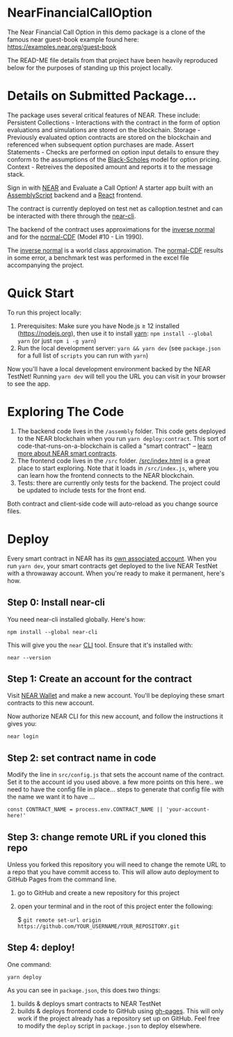 # NearFinancialCallOption
The Near Financial Call Option in this demo package is a clone of the famous near guest-book example found here: https://examples.near.org/guest-book

The READ-ME file details from that project have been heavily reproduced below for the purposes of standing up this project locally.


# Details on Submitted Package...
The package uses several critical features of NEAR.  These include:
Persistent Collections - Interactions with the contract in the  form of option evaluations and simulations are stored on the blockchain.
Storage - Previously evaluated option contracts are stored on the blockchain and referenced when subsequent option purchases are made.
Assert Statements - Checks are performed on option input details to ensure they conform to the assumptions of the [Black-Scholes] model for option pricing.
Context - Retreives the deposited amount and reports it to the message stack.


Sign in with [NEAR] and Evaluate a Call Option! A starter app built with an [AssemblyScript] backend and a [React] frontend.

The contract is currently deployed on test net as calloption.testnet and can be interacted with there through the [near-cli].

The backend of the contract uses approximations for the [inverse normal] and for the [normal-CDF] (Model #10 - Lin 1990).

The [inverse normal] is a world class approximation.  The [normal-CDF] results in some error, a benchmark test was performed in the excel file accompanying the project.

# Quick Start

To run this project locally:

1. Prerequisites: Make sure you have Node.js ≥ 12 installed (https://nodejs.org), then use it to install [yarn]: `npm install --global yarn` (or just `npm i -g yarn`)
2. Run the local development server: `yarn && yarn dev` (see `package.json` for a
   full list of `scripts` you can run with `yarn`)

Now you'll have a local development environment backed by the NEAR TestNet! Running `yarn dev` will tell you the URL you can visit in your browser to see the app.

# Exploring The Code

1. The backend code lives in the `/assembly` folder. This code gets deployed to
   the NEAR blockchain when you run `yarn deploy:contract`. This sort of
   code-that-runs-on-a-blockchain is called a "smart contract" – [learn more
   about NEAR smart contracts][smart contract docs].
2. The frontend code lives in the `/src` folder.
   [/src/index.html](/src/index.html) is a great place to start exploring. Note
   that it loads in `/src/index.js`, where you can learn how the frontend
   connects to the NEAR blockchain.
3. Tests: there are currently only tests for the backend.  The project could be updated to include tests for the front end.

Both contract and client-side code will auto-reload as you change source files.

# Deploy

Every smart contract in NEAR has its [own associated account][near accounts]. When you run `yarn dev`, your smart contracts get deployed to the live NEAR TestNet with a throwaway account. When you're ready to make it permanent, here's how.

## Step 0: Install near-cli

You need near-cli installed globally. Here's how:

    npm install --global near-cli

This will give you the `near` [CLI] tool. Ensure that it's installed with:

    near --version

## Step 1: Create an account for the contract

Visit [NEAR Wallet] and make a new account. You'll be deploying these smart contracts to this new account.

Now authorize NEAR CLI for this new account, and follow the instructions it gives you:

    near login

## Step 2: set contract name in code

Modify the line in `src/config.js` that sets the account name of the contract. Set it to the account id you used above.
a few more points on this here..
we need to have the config file in place...
steps to generate that config file with the name we want it to have ...

    const CONTRACT_NAME = process.env.CONTRACT_NAME || 'your-account-here!'

## Step 3: change remote URL if you cloned this repo

Unless you forked this repository you will need to change the remote URL to a repo that you have commit access to. This will allow auto deployment to GitHub Pages from the command line.

1. go to GitHub and create a new repository for this project
2. open your terminal and in the root of this project enter the following:

   $ `git remote set-url origin https://github.com/YOUR_USERNAME/YOUR_REPOSITORY.git`

## Step 4: deploy!

One command:

    yarn deploy

As you can see in `package.json`, this does two things:

1. builds & deploys smart contracts to NEAR TestNet
2. builds & deploys frontend code to GitHub using [gh-pages]. This will only work if the project already has a repository set up on GitHub. Feel free to modify the `deploy` script in `package.json` to deploy elsewhere.



[near]: https://near.org/
[yarn]: https://yarnpkg.com/
[assemblyscript]: https://www.assemblyscript.org/introduction.html
[react]: https://reactjs.org
[smart contract docs]: https://docs.near.org/docs/develop/contracts/overview
[asp]: https://www.npmjs.com/package/@as-pect/cli
[jest]: https://jestjs.io/
[near accounts]: https://docs.near.org/docs/concepts/account
[near wallet]: https://wallet.near.org
[near-cli]: https://github.com/near/near-cli
[cli]: https://www.w3schools.com/whatis/whatis_cli.asp
[create-near-app]: https://github.com/near/create-near-app
[gh-pages]: https://github.com/tschaub/gh-pages
[Black-Scholes]: https://en.wikipedia.org/wiki/Black%E2%80%93Scholes_model
[inverse normal]:https://stackedboxes.org/2017/05/01/acklams-normal-quantile-function/
[normal-CDF]:https://www.researchgate.net/publication/275885986_Approximations_to_Standard_Normal_Distribution_Function
